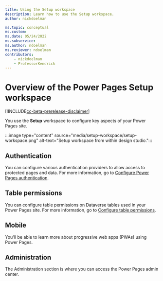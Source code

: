 ```yaml
---
title: Using the Setup workspace
description: Learn how to use the Setup workspace.
author: nickdoelman

ms.topic: conceptual
ms.custom: 
ms.date: 05/24/2022
ms.subservice:
ms.author: ndoelman
ms.reviewer: ndoelman
contributors:
    - nickdoelman
    - ProfessorKendrick
---
```


# Overview of the Power Pages Setup workspace

[!INCLUDE[cc-beta-prerelease-disclaimer](../includes/cc-beta-prerelease-disclaimer.md)]

You use the **Setup** workspace to configure key aspects of your Power Pages site.

:::image type="content" source="media/setup-workspace/setup-workspace.png" alt-text="Setup workspace from within design studio.":::

## Authentication

You can configure various authentication providers to allow access to protected pages and data. For more information, go to [Configure Power Pages authentication](../security/configure-portal-authentication.md).

## Table permissions

You can configure table permissions on Dataverse tables used in your Power Pages site. For more information, go to [Configure table permissions](../security/table-permissions.md).

## Mobile

You'll be able to learn more about progressive web apps (PWAs) using Power Pages.

## Administration

The Administration section is where you can access the Power Pages admin center.
